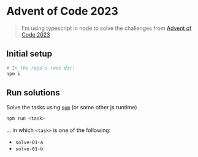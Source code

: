 # Advent of Code 2023

> I'm using typescript in node to solve the challenges from [Advent of Code 2023](https://adventofcode.com/2023/)


## Initial setup

```bash
# In the repo's root dir:
npm i
```

## Run solutions
Solve the tasks using [`npm`](https://www.npmjs.com/) (or some other js runtime)

```bash
npm run <task>
```

... in which `<task>` is one of the following:
- `solve-01-a`
- `solve-01-b`
